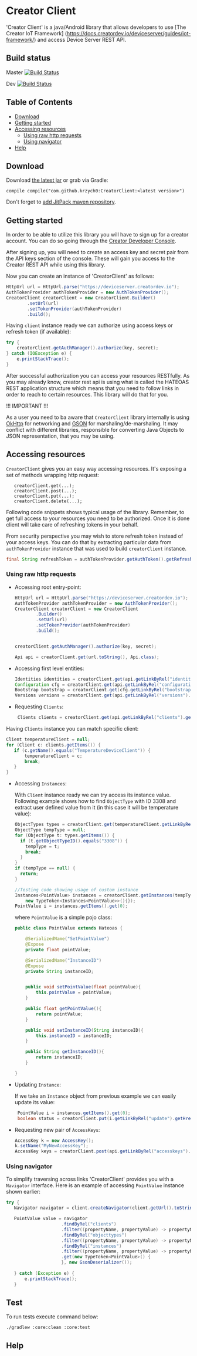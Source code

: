 # Creator Client

'Creator Client' is a java/Android library that allows developers to use [The Creator IoT Framework] (https://docs.creatordev.io/deviceserver/guides/iot-framework/)
and access Device Server REST API.

## Build status

Master
[![Build Status](https://www.travis-ci.org/krzych0/CreatorClient.svg?branch=master)](https://www.travis-ci.org/krzych0/CreatorClient)


Dev
[![Build Status](https://www.travis-ci.org/krzych0/CreatorClient.svg?branch=development)](https://www.travis-ci.org/krzych0/CreatorClient)

## Table of Contents

  * [Download](#download)
  * [Getting started](#getting-started)
  * [Accessing resources](#accessing-resources)
    * [Using raw http requests](#using-raw-http-requests)
    * [Using navigator](#using-navigator)
  * [Help](#help)

## Download

Download [the latest jar](https://github.com/krzych0/CreatorClient/releases) or grab via Gradle:

    compile compile("com.github.krzych0:CreatorClient:<latest version>")

Don't forget to [add JitPack maven repository](https://github.com/jitpack/jitpack.io).

## Getting started

In order to be able to utilize this library you will have to sign up for a creator account. 
You can do so going through the [Creator Developer Console](https://id.creatordev.io/).

After signing up, you will need to create an access key and secret pair from the API keys section of the console. 
These will gain you access to the Creator REST API while using this library.

Now you can create an instance of 'CreatorClient' as follows:

```java
HttpUrl url = HttpUrl.parse("https://deviceserver.creatordev.io");
AuthTokenProvider authTokenProvider = new AuthTokenProvider();  
CreatorClient creatorClient = new CreatorClient.Builder()
        .setUrl(url)
        .setTokenProvider(authTokenProvider)
        .build();
```

Having ```client``` instance ready we can authorize using access keys or refresh token (if available):

```java
try {   
    creatorClient.getAuthManager().authorize(key, secret);
} catch (IOException e) {
    e.printStackTrace();
}
```
After successful authorization you can access your resources RESTfully.
As you may already know, creator rest api is using what is called the HATEOAS REST application structure 
which means that you need to follow links in order to reach to certain resources. This library will do that for you.


!!! IMPORTANT !!!

As a user you need to ba aware that `CreatorClient` library internally is using [OkHttp](http://square.github.io/okhttp/) for networking
and [GSON](https://github.com/google/gson) for marshaling/de-marshaling. It may conflict with different libraries, responsible for converting 
Java Objects to JSON representation, that you may be using.   

## Accessing resources

`CreatorClient` gives you an easy way accessing resources. It's exposing a set of
 methods wrapping http request: 
```   
   creatorClient.get(...);
   creatorClient.post(...);
   creatorClient.put(...);
   creatorClient.delete(...);
```

Following code snippets shows typical usage of the library. 
Remember, to get full access to your resources you need to be authorized. Once it is done 
client will take care of refreshing tokens in your behalf. 


From security perspective you may wish to store refresh token instead of your 
access keys. You can do that by extracting particular data from `authTokenProvider` instance
 that was used to build `creatorClient` instance.
 ```java
 final String refreshToken = authTokenProvider.getAuthToken().getRefreshToken();
 ```

### Using raw http requests
 
 * Accessing root entry-point:
     ```java
     HttpUrl url = HttpUrl.parse("https://deviceserver.creatordev.io");
     AuthTokenProvider authTokenProvider = new AuthTokenProvider();
     CreatorClient creatorClient = new CreatorClient
             .Builder()
             .setUrl(url)
             .setTokenProvider(authTokenProvider)
             .build();
     
     
     creatorClient.getAuthManager().authorize(key, secret);
  
     Api api = creatorClient.get(url.toString(), Api.class);
     ```
 * Accessing first level entities:
     ```java
     Identities identities = creatorClient.get(api.getLinkByRel("identities").getHref(), Identities.class);
     Configuration cfg = creatorClient.get(api.getLinkByRel("configuration").getHref(), Configuration.class);
     Bootstrap bootstrap = creatorClient.get(cfg.getLinkByRel("bootstrap").getHref(), Bootstrap.class);
     Versions versions = creatorClient.get(api.getLinkByRel("versions").getHref(), Versions.class);
     ```
 * Requesting `Clients`:
     ```java
      Clients clients = creatorClient.get(api.getLinkByRel("clients").getHref(), Clients.class);
     ```
 Having `Clients` instance you can match specific client:
   ```java
   Client temperatureClient = null;
   for (Client c: clients.getItems()) {
      if (c.getName().equals("TemperatureDeviceClient")) {
          temperatureClient = c;
          break;
      }
   }
   ```
 * Accessing `Instances`:
 
    With `Client` instance ready we can try access its instance value. Following
    example shows how to find `ObjectType` with ID 3308 and extract user defined
    value from it (in this case it will be temperature value):
    
    ```java
    ObjectTypes types = creatorClient.get(temperatureClient.getLinkByRel("objecttypes").getHref(), ObjectTypes.class);
    ObjectType tempType = null;
    for (ObjectType t: types.getItems()) {
      if (t.getObjectTypeID().equals("3308")) {
        tempType = t;
        break;
      }
    }
    if (tempType == null) {
      return;
    }
    
    //Testing code showing usage of custom instance
    Instances<PointValue> instances = creatorClient.getInstances(tempType.getLinkByRel("instances").getHref(),
        new TypeToken<Instances<PointValue>>(){});
    PointValue i = instances.getItems().get(0);
    ```
    
    where `PointValue` is a simple pojo class:
    ```java
    public class PointValue extends Hateoas {
    
    	@SerializedName("SetPointValue")
    	@Expose
    	private float pointValue;
    
    	@SerializedName("InstanceID")
    	@Expose
    	private String instanceID;
    
    
    	public void setPointValue(float pointValue){
    		this.pointValue = pointValue;
    	}
    
    	public float getPointValue(){
    		return pointValue;
    	}
    
    	public void setInstanceID(String instanceID){
    		this.instanceID = instanceID;
    	}
    
    	public String getInstanceID(){
    		return instanceID;
    	}
    
    }
    ```
 
 * Updating `Instance`:
    
    If we take an `Instance` object from previous example we can easily update its value:  
     ```java
      PointValue i = instances.getItems().get(0);
      boolean status = creatorClient.put(i.getLinkByRel("update").getHref(), i);
     ```

 * Requesting new pair of `AccessKeys`:
 
    ```java
    AccessKey k = new AccessKey();
    k.setName("MyNewAccessKey");
    AccessKey keys = creatorClient.post(api.getLinkByRel("accesskeys").getHref(), k, AccessKey.class);
    ```
### Using navigator 

 To simplify traversing across links 'CreatorClient' provides you with a `Navigator` interface.
 Here is an example of accessing `PointValue` instance shown earlier:
 ```java
 try {
    Navigator navigator = client.createNavigator(client.getUrl().toString());

    PointValue value = navigator
                      .findByRel("clients")
                      .filter((propertyName, propertyValue) -> propertyName.equals("Name") && propertyValue.equals("TemperatureDeviceClient"))
                      .findByRel("objecttypes")
                      .filter((propertyName, propertyValue) -> propertyName.equals("ObjectTypeID") && propertyValue.equals("3308"))
                      .findByRel("instances")
                      .filter((propertyName, propertyValue) -> propertyName.equals("InstanceID") && propertyValue.equals("0"))
                      .get(new TypeToken<PointValue>() {
                      }, new GsonDeserializer());
  
    } catch (Exception e) {
        e.printStackTrace();
    }
 ``` 

## Test

To run tests execute command below:
```
./gradlew :core:clean :core:test
```
## Help
  